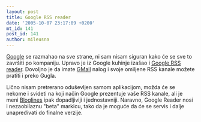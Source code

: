 ```yaml
---
layout: post
title: Google RSS reader
date: '2005-10-07 23:17:09 +0200'
mt_id: 141
post_id: 141
author: mileusna
---
```

[Google](http://google.com) se razmahao na sve strane, ni sam nisam siguran kako će se sve to završiti po kompaniju. Upravo je iz Google kuhinje izašao i [Google RSS reader](http://www.google.com/reader). Dovoljno je da imate [GMail](http://gmail.com) nalog i svoje omiljene RSS kanale možete pratiti i preko Gugla.

Lično nisam pretrerano oduševljen samom aplikacijom, možda će se nekome i svideti na koji način Google prezentuje vaše RSS kanale, ali je meni [Bloglines](http://bloglines.com) ipak dopadljiviji i jednostavniji. Naravno, Google Reader nosi i nezaobilaznu "beta" markicu, tako da je moguće da će se servis i dalje unapređivati do finalne verzije.

